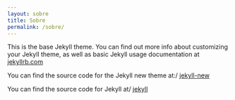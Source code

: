 ```yaml
---
layout: sobre
title: Sobre
permalink: /sobre/
---
```


This is the base Jekyll theme. You can find out more info about customizing your Jekyll theme, as well as basic Jekyll usage documentation at [jekyllrb.com](http://jekyllrb.com/)

You can find the source code for the Jekyll new theme at:/
[jekyll-new](https://github.com/jglovier/jekyll-new)

You can find the source code for Jekyll at/
[jekyll](https://github.com/jekyll/jekyll)
